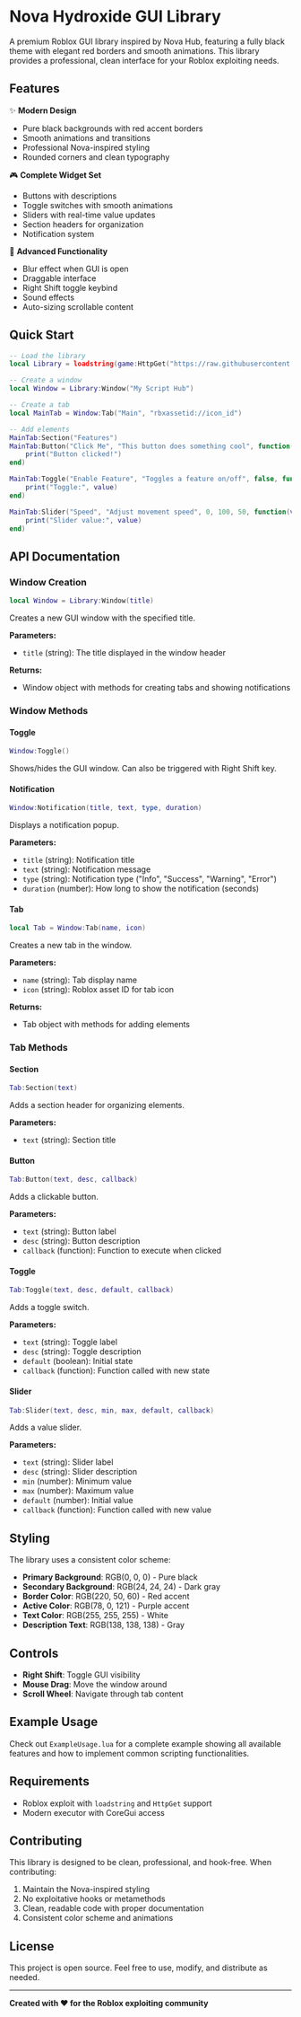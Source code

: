 # Nova Hydroxide GUI Library

A premium Roblox GUI library inspired by Nova Hub, featuring a fully black theme with elegant red borders and smooth animations. This library provides a professional, clean interface for your Roblox exploiting needs.

## Features

✨ **Modern Design**
- Pure black backgrounds with red accent borders
- Smooth animations and transitions
- Professional Nova-inspired styling
- Rounded corners and clean typography

🎮 **Complete Widget Set**
- Buttons with descriptions
- Toggle switches with smooth animations
- Sliders with real-time value updates
- Section headers for organization
- Notification system

🔧 **Advanced Functionality**
- Blur effect when GUI is open
- Draggable interface
- Right Shift toggle keybind
- Sound effects
- Auto-sizing scrollable content

## Quick Start

```lua
-- Load the library
local Library = loadstring(game:HttpGet("https://raw.githubusercontent.com/ProphecySkondo/scras/main/NovaHydroxide.lua"))()

-- Create a window
local Window = Library:Window("My Script Hub")

-- Create a tab
local MainTab = Window:Tab("Main", "rbxassetid://icon_id")

-- Add elements
MainTab:Section("Features")
MainTab:Button("Click Me", "This button does something cool", function()
    print("Button clicked!")
end)

MainTab:Toggle("Enable Feature", "Toggles a feature on/off", false, function(value)
    print("Toggle:", value)
end)

MainTab:Slider("Speed", "Adjust movement speed", 0, 100, 50, function(value)
    print("Slider value:", value)
end)
```

## API Documentation

### Window Creation

```lua
local Window = Library:Window(title)
```

Creates a new GUI window with the specified title.

**Parameters:**
- `title` (string): The title displayed in the window header

**Returns:**
- Window object with methods for creating tabs and showing notifications

### Window Methods

#### Toggle
```lua
Window:Toggle()
```
Shows/hides the GUI window. Can also be triggered with Right Shift key.

#### Notification
```lua
Window:Notification(title, text, type, duration)
```
Displays a notification popup.

**Parameters:**
- `title` (string): Notification title
- `text` (string): Notification message
- `type` (string): Notification type ("Info", "Success", "Warning", "Error")
- `duration` (number): How long to show the notification (seconds)

#### Tab
```lua
local Tab = Window:Tab(name, icon)
```
Creates a new tab in the window.

**Parameters:**
- `name` (string): Tab display name
- `icon` (string): Roblox asset ID for tab icon

**Returns:**
- Tab object with methods for adding elements

### Tab Methods

#### Section
```lua
Tab:Section(text)
```
Adds a section header for organizing elements.

**Parameters:**
- `text` (string): Section title

#### Button
```lua
Tab:Button(text, desc, callback)
```
Adds a clickable button.

**Parameters:**
- `text` (string): Button label
- `desc` (string): Button description
- `callback` (function): Function to execute when clicked

#### Toggle
```lua
Tab:Toggle(text, desc, default, callback)
```
Adds a toggle switch.

**Parameters:**
- `text` (string): Toggle label
- `desc` (string): Toggle description
- `default` (boolean): Initial state
- `callback` (function): Function called with new state

#### Slider
```lua
Tab:Slider(text, desc, min, max, default, callback)
```
Adds a value slider.

**Parameters:**
- `text` (string): Slider label
- `desc` (string): Slider description
- `min` (number): Minimum value
- `max` (number): Maximum value
- `default` (number): Initial value
- `callback` (function): Function called with new value

## Styling

The library uses a consistent color scheme:

- **Primary Background**: RGB(0, 0, 0) - Pure black
- **Secondary Background**: RGB(24, 24, 24) - Dark gray
- **Border Color**: RGB(220, 50, 60) - Red accent
- **Active Color**: RGB(78, 0, 121) - Purple accent
- **Text Color**: RGB(255, 255, 255) - White
- **Description Text**: RGB(138, 138, 138) - Gray

## Controls

- **Right Shift**: Toggle GUI visibility
- **Mouse Drag**: Move the window around
- **Scroll Wheel**: Navigate through tab content

## Example Usage

Check out `ExampleUsage.lua` for a complete example showing all available features and how to implement common scripting functionalities.

## Requirements

- Roblox exploit with `loadstring` and `HttpGet` support
- Modern executor with CoreGui access

## Contributing

This library is designed to be clean, professional, and hook-free. When contributing:

1. Maintain the Nova-inspired styling
2. No exploitative hooks or metamethods
3. Clean, readable code with proper documentation
4. Consistent color scheme and animations

## License

This project is open source. Feel free to use, modify, and distribute as needed.

---

**Created with ❤️ for the Roblox exploiting community**
